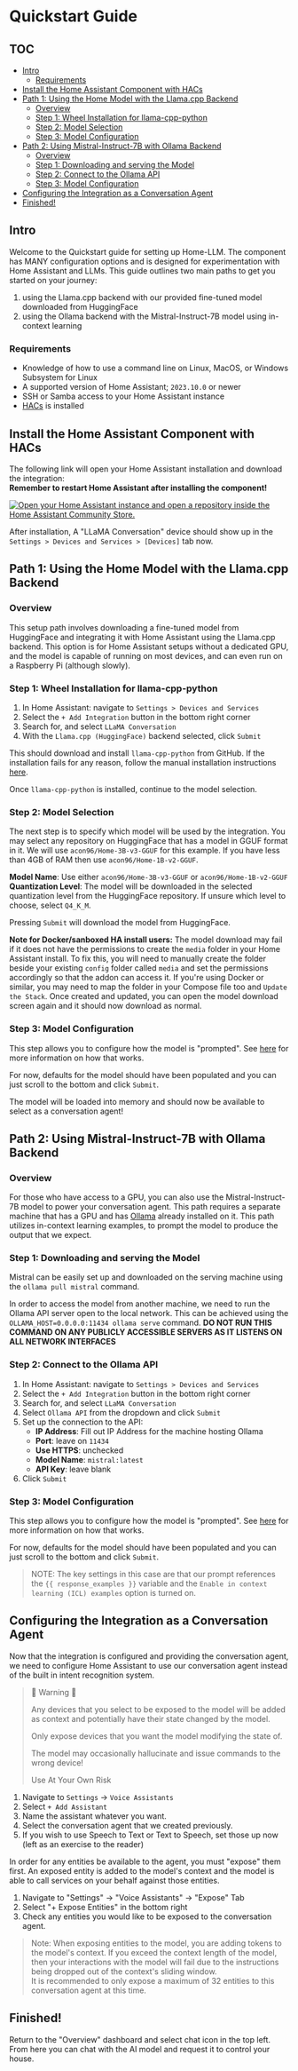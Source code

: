 # Quickstart Guide

## TOC
* [Intro](#intro)
    * [Requirements](#requirements)
* [Install the Home Assistant Component with HACs](#install-the-home-assistant-component-with-hacs)
* [Path 1: Using the Home Model with the Llama.cpp Backend](#path-1-using-the-home-model-with-llamacpp-backend)
    * [Overview](#overview)
    * [Step 1: Wheel Installation for llama-cpp-python](#step-1-wheel-installation-for-llama-cpp-python)
    * [Step 2: Model Selection](#step-2-model-selection)
    * [Step 3: Model Configuration](#step-3-model-configuration)
* [Path 2: Using Mistral-Instruct-7B with Ollama Backend](#path-2-using-mistral-instruct-7b-with-ollama-backend)
    * [Overview](#overview-1)
    * [Step 1: Downloading and serving the Model](#step-1-downloading-and-serving-the-model)
    * [Step 2: Connect to the Ollama API](#step-2-connect-to-the-ollama-api)
    * [Step 3: Model Configuration](#step-3-model-configuration-1)
* [Configuring the Integration as a Conversation Agent](#configuring-the-integration-as-a-conversation-agent)
* [Finished!](#finished)


## Intro
Welcome to the Quickstart guide for setting up Home-LLM. The component has MANY configuration options and is designed for experimentation with Home Assistant and LLMs. This guide outlines two main paths to get you started on your journey:
1. using the Llama.cpp backend with our provided fine-tuned model downloaded from HuggingFace  
2. using the Ollama backend with the Mistral-Instruct-7B model using in-context learning

### Requirements
- Knowledge of how to use a command line on Linux, MacOS, or Windows Subsystem for Linux
- A supported version of Home Assistant; `2023.10.0` or newer
- SSH or Samba access to your Home Assistant instance
- [HACs](https://hacs.xyz/docs/setup/download/) is installed

## Install the Home Assistant Component with HACs
The following link will open your Home Assistant installation and download the integration:  
**Remember to restart Home Assistant after installing the component!**

[![Open your Home Assistant instance and open a repository inside the Home Assistant Community Store.](https://my.home-assistant.io/badges/hacs_repository.svg)](https://my.home-assistant.io/redirect/hacs_repository/?category=Integration&repository=home-llm&owner=acon96)

After installation, A "LLaMA Conversation" device should show up in the `Settings > Devices and Services > [Devices]` tab now.

## Path 1: Using the Home Model with the Llama.cpp Backend
### Overview
This setup path involves downloading a fine-tuned model from HuggingFace and integrating it with Home Assistant using the Llama.cpp backend. This option is for Home Assistant setups without a dedicated GPU, and the model is capable of running on most devices, and can even run on a Raspberry Pi (although slowly).

### Step 1: Wheel Installation for llama-cpp-python
1. In Home Assistant: navigate to `Settings > Devices and Services`
2. Select the `+ Add Integration` button in the bottom right corner
3. Search for, and select `LLaMA Conversation`
4. With the `Llama.cpp (HuggingFace)` backend selected, click `Submit`

This should download and install `llama-cpp-python` from GitHub. If the installation fails for any reason, follow the manual installation instructions [here](./Backend%20Configuration.md#wheels).

Once `llama-cpp-python` is installed, continue to the model selection.

### Step 2: Model Selection
The next step is to specify which model will be used by the integration. You may select any repository on HuggingFace that has a model in GGUF format in it.  We will use `acon96/Home-3B-v3-GGUF` for this example.  If you have less than 4GB of RAM then use `acon96/Home-1B-v2-GGUF`.

**Model Name**: Use either `acon96/Home-3B-v3-GGUF` or `acon96/Home-1B-v2-GGUF`  
**Quantization Level**: The model will be downloaded in the selected quantization level from the HuggingFace repository. If unsure which level to choose, select `Q4_K_M`.  

Pressing `Submit` will download the model from HuggingFace.

**Note for Docker/sanboxed HA install users:** The model download may fail if it does not have the permissions to create the ```media``` folder in your Home Assistant install. To fix this, you will need to manually create the folder beside your existing ```config``` folder called ```media``` and set the permissions accordingly so that the addon can access it. If you're using Docker or similar, you may need to map the folder in your Compose file too and ```Update the Stack```. Once created and updated, you can open the model download screen again and it should now download as normal.

### Step 3: Model Configuration
This step allows you to configure how the model is "prompted". See [here](./Model%20Prompting.md) for more information on how that works.

For now, defaults for the model should have been populated and you can just scroll to the bottom and click `Submit`.

The model will be loaded into memory and should now be available to select as a conversation agent!

## Path 2: Using Mistral-Instruct-7B with Ollama Backend
### Overview
For those who have access to a GPU, you can also use the Mistral-Instruct-7B model to power your conversation agent. This path requires a separate machine that has a GPU and has [Ollama](https://ollama.com/) already installed on it.  This path utilizes in-context learning examples, to prompt the model to produce the output that we expect.

### Step 1: Downloading and serving the Model
Mistral can be easily set up and downloaded on the serving machine using the `ollama pull mistral` command.

In order to access the model from another machine, we need to run the Ollama API server open to the local network. This can be achieved using the `OLLAMA_HOST=0.0.0.0:11434 ollama serve` command. **DO NOT RUN THIS COMMAND ON ANY PUBLICLY
 ACCESSIBLE SERVERS AS IT LISTENS ON ALL NETWORK INTERFACES**

### Step 2: Connect to the Ollama API

1. In Home Assistant: navigate to `Settings > Devices and Services`
2. Select the `+ Add Integration` button in the bottom right corner
3. Search for, and select `LLaMA Conversation`
4. Select `Ollama API` from the dropdown and click `Submit`
5. Set up the connection to the API:
    - **IP Address**: Fill out IP Address for the machine hosting Ollama
    - **Port**: leave on `11434`
    - **Use HTTPS**: unchecked
    - **Model Name**: `mistral:latest`
    - **API Key**: leave blank
6. Click `Submit`

### Step 3: Model Configuration
This step allows you to configure how the model is "prompted". See [here](./Model%20Prompting.md) for more information on how that works.

For now, defaults for the model should have been populated and you can just scroll to the bottom and click `Submit`.

> NOTE: The key settings in this case are that our prompt references the `{{ response_examples }}` variable and the `Enable in context learning (ICL) examples` option is turned on.

## Configuring the Integration as a Conversation Agent
Now that the integration is configured and providing the conversation agent, we need to configure Home Assistant to use our conversation agent instead of the built in intent recognition system.

> 🛑 Warning 🛑
> 
> Any devices that you select to be exposed to the model will be added as 
> context and potentially have their state changed by the model.
> 
> Only expose devices that you want the model modifying the state of.
>
> The model may occasionally hallucinate and issue commands to the wrong device!
> 
> Use At Your Own Risk

1. Navigate to `Settings` -> `Voice Assistants`
2. Select `+ Add Assistant`
3. Name the assistant whatever you want.
4. Select the conversation agent that we created previously.
5. If you wish to use Speech to Text or Text to Speech, set those up now (left as an exercise to the reader)

In order for any entities be available to the agent, you must "expose" them first.  An exposed entity is added to the model's context and the model is able to call services on your behalf against those entities.

1. Navigate to "Settings" -> "Voice Assistants" -> "Expose" Tab
2. Select "+ Expose Entities" in the bottom right
3. Check any entities you would like to be exposed to the conversation agent.

> Note:
> When exposing entities to the model, you are adding tokens to the model's context. If you exceed the context length of the model, then your interactions with the model will fail due to the instructions being dropped out of the context's sliding window.  
> It is recommended to only expose a maximum of 32 entities to this conversation agent at this time.

## Finished!
Return to the "Overview" dashboard and select chat icon in the top left.  
From here you can chat with the AI model and request it to control your house.
